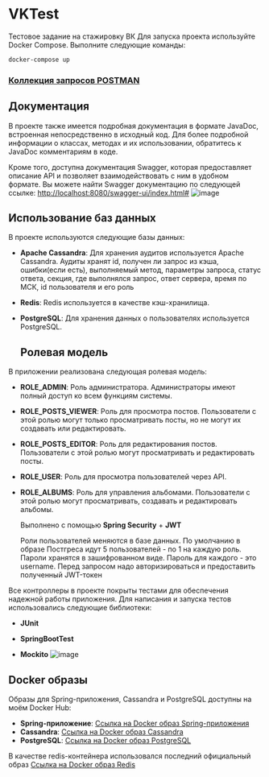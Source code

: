 # VKTest
Тестовое задание на стажировку ВК
Для запуска проекта используйте Docker Compose. Выполните следующие команды:

```bash
docker-compose up
```
### [Коллекция запросов POSTMAN](https://www.postman.com/restless-escape-517248/workspace/habraggreagot/collection/27427106-8bc72017-aadf-4883-81a8-e00d90e30008?action=share&creator=27427106)

## Документация

В проекте также имеется подробная документация в формате JavaDoc, встроенная непосредственно в исходный код. Для более подробной информации о классах, методах и их использовании, обратитесь к JavaDoc комментариям в коде.

Кроме того, доступна документация Swagger, которая предоставляет описание API и позволяет взаимодействовать с ним в удобном формате. Вы можете найти Swagger документацию по следующей ссылке:
[http://localhost:8080/swagger-ui/index.html#](http://localhost:8080/swagger-ui/index.html#/)
![image](https://github.com/NadarKanloev/VKTest/assets/44449982/c0ffa557-b5f2-42ca-93d0-2474bda3533b)

## Использование баз данных

В проекте используются следующие базы данных:

- **Apache Cassandra**:
  Для хранения аудитов используется Apache Cassandra. Аудиты хранят id, получен ли запрос из кэша, ошибки(если есть), выполняемый метод, параметры запроса, статус ответа, секция, где выполнялся запрос, ответ сервера, время по МСК, id пользователя и его роль

- **Redis**:
  Redis используется в качестве кэш-хранилища. 

- **PostgreSQL**:
  Для хранения данных о пользователях используется PostgreSQL.

  ## Ролевая модель

В приложении реализована следующая ролевая модель:

- **ROLE_ADMIN**:
  Роль администратора. Администраторы имеют полный доступ ко всем функциям системы.

- **ROLE_POSTS_VIEWER**:
  Роль для просмотра постов. Пользователи с этой ролью могут только просматривать посты, но не могут их создавать или редактировать.

- **ROLE_POSTS_EDITOR**:
  Роль для редактирования постов. Пользователи с этой ролью могут просматривать и редактировать посты.

- **ROLE_USER**:
  Роль для просмотра пользователей через API.

- **ROLE_ALBUMS**:
  Роль для управления альбомами. Пользователи с этой ролью могут просматривать, создавать и редактировать альбомы.

  Выполнено с помощью **Spring Security** + **JWT**

  Роли пользователей меняются в базе данных. По умолчанию в образе Постгреса идут 5 пользователей - по 1 на каждую роль. Пароли хранятся в зашифрованном виде. Пароль для каждого - это username. Перед запросом надо авторизироваться и предоставить полученный JWT-токен

Все контроллеры в проекте покрыты тестами для обеспечения надежной работы приложения. Для написания и запуска тестов использовались следующие библиотеки:

- **JUnit**

- **SpringBootTest**

- **Mockito**
![image](https://github.com/NadarKanloev/VKTest/assets/44449982/81f17a13-65a4-4988-a327-972cb1519941)

## Docker образы

Образы для Spring-приложения, Cassandra и PostgreSQL доступны на моём Docker Hub:

- **Spring-приложение**: [Ссылка на Docker образ Spring-приложения](https://hub.docker.com/repository/docker/veventumt/vktest/general)
- **Cassandra**: [Ссылка на Docker образ Cassandra](hub.docker.com/repository/docker/veventumt/mypg/general)
- **PostgreSQL**: [Ссылка на Docker образ PostgreSQL](https://hub.docker.com/repository/docker/veventumt/vk-cassandra/general)
  
В качестве redis-контейнера использовался последний официальный образ [Ссылка на Docker образ Redis](https://hub.docker.com/layers/library/redis/latest/images/sha256-2e791e49d89aa881c7c8c6fa80dd14ea503c6d05b7aec285e7899682a1a7a7f3?context=explore)
